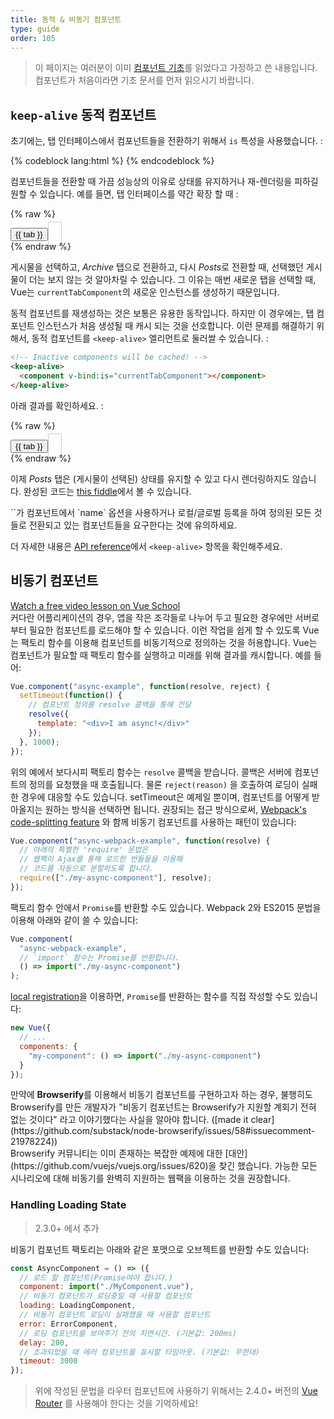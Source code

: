 ```yaml
---
title: 동적 & 비동기 컴포넌트
type: guide
order: 105
---
```


> 이 페이지는 여러분이 이미 [컴포넌트 기초](components.html)를 읽었다고 가정하고 쓴 내용입니다. 컴포넌트가 처음이라면 기초 문서를 먼저 읽으시기 바랍니다.

## `keep-alive` 동적 컴포넌트

초기에는, 탭 인터페이스에서 컴포넌트들을 전환하기 위해서 `is` 특성을 사용했습니다. :

{% codeblock lang:html %}
<component v-bind:is="currentTabComponent"></component>
{% endcodeblock %}

컴포넌트들을 전환할 때 가끔 성능상의 이유로 상태를 유지하거나 재-렌더링을 피하길 원할 수 있습니다. 예를 들면, 탭 인터페이스를 약간 확장 할 때 :

{% raw %}

<div id="dynamic-component-demo" class="demo">
  <button
    v-for="tab in tabs"
    v-bind:key="tab"
    v-bind:class="['dynamic-component-demo-tab-button', { 'dynamic-component-demo-active': currentTab === tab }]"
    v-on:click="currentTab = tab"
  >{{ tab }}</button>
  <component
    v-bind:is="currentTabComponent"
    class="dynamic-component-demo-tab"
  ></component>
</div>
<script>
Vue.component('tab-posts', {
  data: function () {
    return {
      posts: [
        {
          id: 1,
          title: 'Cat Ipsum',
          content: '<p>Dont wait for the storm to pass, dance in the rain kick up litter decide to want nothing to do with my owner today demand to be let outside at once, and expect owner to wait for me as i think about it cat cat moo moo lick ears lick paws so make meme, make cute face but lick the other cats. Kitty poochy chase imaginary bugs, but stand in front of the computer screen. Sweet beast cat dog hate mouse eat string barf pillow no baths hate everything stare at guinea pigs. My left donut is missing, as is my right loved it, hated it, loved it, hated it scoot butt on the rug cat not kitten around</p>'
        },
        {
          id: 2,
          title: 'Hipster Ipsum',
          content: '<p>Bushwick blue bottle scenester helvetica ugh, meh four loko. Put a bird on it lumbersexual franzen shabby chic, street art knausgaard trust fund shaman scenester live-edge mixtape taxidermy viral yuccie succulents. Keytar poke bicycle rights, crucifix street art neutra air plant PBR&B hoodie plaid venmo. Tilde swag art party fanny pack vinyl letterpress venmo jean shorts offal mumblecore. Vice blog gentrify mlkshk tattooed occupy snackwave, hoodie craft beer next level migas 8-bit chartreuse. Trust fund food truck drinking vinegar gochujang.</p>'
        },
        {
          id: 3,
          title: 'Cupcake Ipsum',
          content: '<p>Icing dessert soufflé lollipop chocolate bar sweet tart cake chupa chups. Soufflé marzipan jelly beans croissant toffee marzipan cupcake icing fruitcake. Muffin cake pudding soufflé wafer jelly bear claw sesame snaps marshmallow. Marzipan soufflé croissant lemon drops gingerbread sugar plum lemon drops apple pie gummies. Sweet roll donut oat cake toffee cake. Liquorice candy macaroon toffee cookie marzipan.</p>'
        }
      ],
      selectedPost: null
    }
  },
  template: '\
    <div class="dynamic-component-demo-posts-tab">\
      <ul class="dynamic-component-demo-posts-sidebar">\
        <li\
          v-for="post in posts"\
          v-bind:key="post.id"\
          v-bind:class="{ \'dynamic-component-demo-active\': post === selectedPost }"\
          v-on:click="selectedPost = post"\
        >\
          {{ post.title }}\
        </li>\
      </ul>\
      <div class="dynamic-component-demo-post-container">\
        <div \
          v-if="selectedPost"\
          class="dynamic-component-demo-post"\
        >\
          <h3>{{ selectedPost.title }}</h3>\
          <div v-html="selectedPost.content"></div>\
        </div>\
        <strong v-else>\
          Click on a blog title to the left to view it.\
        </strong>\
      </div>\
    </div>\
  '
})
Vue.component('tab-archive', {
  template: '<div>Archive component</div>'
})
new Vue({
  el: '#dynamic-component-demo',
  data: {
    currentTab: 'Posts',
    tabs: ['Posts', 'Archive']
  },
  computed: {
    currentTabComponent: function () {
      return 'tab-' + this.currentTab.toLowerCase()
    }
  }
})
</script>
<style>
.dynamic-component-demo-tab-button {
  padding: 6px 10px;
  border-top-left-radius: 3px;
  border-top-right-radius: 3px;
  border: 1px solid #ccc;
  cursor: pointer;
  background: #f0f0f0;
  margin-bottom: -1px;
  margin-right: -1px;
}
.dynamic-component-demo-tab-button:hover {
  background: #e0e0e0;
}
.dynamic-component-demo-tab-button.dynamic-component-demo-active {
  background: #e0e0e0;
}
.dynamic-component-demo-tab {
  border: 1px solid #ccc;
  padding: 10px;
}
.dynamic-component-demo-posts-tab {
  display: flex;
}
.dynamic-component-demo-posts-sidebar {
  max-width: 40vw;
  margin: 0 !important;
  padding: 0 10px 0 0 !important;
  list-style-type: none;
  border-right: 1px solid #ccc;
}
.dynamic-component-demo-posts-sidebar li {
  white-space: nowrap;
  text-overflow: ellipsis;
  overflow: hidden;
  cursor: pointer;
}
.dynamic-component-demo-posts-sidebar li:hover {
  background: #eee;
}
.dynamic-component-demo-posts-sidebar li.dynamic-component-demo-active {
  background: lightblue;
}
.dynamic-component-demo-post-container {
  padding-left: 10px;
}
.dynamic-component-demo-post > :first-child {
  margin-top: 0 !important;
  padding-top: 0 !important;
}
</style>
{% endraw %}

게시물을 선택하고, _Archive_ 탭으로 전환하고, 다시 *Posts*로 전환할 때, 선택했던 게시물이 더는 보지 않는 것 알아차릴 수 있습니다. 그 이유는 매번 새로운 탭을 선택할 때, Vue는 `currentTabComponent`의 새로운 인스턴스를 생성하기 때문입니다.

동적 컴포넌트를 재생성하는 것은 보통은 유용한 동작입니다. 하지만 이 경우에는, 탭 컴포넌트 인스턴스가 처음 생성될 때 캐시 되는 것을 선호합니다. 이런 문제를 해결하기 위해서, 동적 컴포넌트를 `<keep-alive>` 엘리먼트로 둘러쌀 수 있습니다. :

```html
<!-- Inactive components will be cached! -->
<keep-alive>
  <component v-bind:is="currentTabComponent"></component>
</keep-alive>
```

아래 결과를 확인하세요. :

{% raw %}

<div id="dynamic-component-keep-alive-demo" class="demo">
  <button
    v-for="tab in tabs"
    v-bind:key="tab"
    v-bind:class="['dynamic-component-demo-tab-button', { 'dynamic-component-demo-active': currentTab === tab }]"
    v-on:click="currentTab = tab"
  >{{ tab }}</button>
  <keep-alive>
    <component
      v-bind:is="currentTabComponent"
      class="dynamic-component-demo-tab"
    ></component>
  </keep-alive>
</div>
<script>
new Vue({
  el: '#dynamic-component-keep-alive-demo',
  data: {
    currentTab: 'Posts',
    tabs: ['Posts', 'Archive']
  },
  computed: {
    currentTabComponent: function () {
      return 'tab-' + this.currentTab.toLowerCase()
    }
  }
})
</script>
{% endraw %}

이제 _Posts_ 탭은 (게시물이 선택된) 상태를 유지할 수 있고 다시 렌더링하지도 않습니다. 완성된 코드는 [this fiddle](https://jsfiddle.net/chrisvfritz/Lp20op9o/)에서 볼 수 있습니다.

<p class="tip">`<keep-alive>`가 컴포넌트에서 `name` 옵션을 사용하거나 로컬/글로벌 등록을 하여 정의된 모든 것들로 전환되고 있는 컴포넌트들을 요구한다는 것에 유의하세요.</p>

더 자세한 내용은 [API reference](../api/#keep-alive)에서 `<keep-alive>` 항목을 확인해주세요.





## 비동기 컴포넌트

<div class="vueschool"><a href="https://vueschool.io/lessons/dynamically-load-components?friend=vuejs" target="_blank" rel="sponsored noopener" title="Free Vue.js Async Components lesson">Watch a free video lesson on Vue School</a></div>
커다란 어플리케이션의 경우, 앱을 작은 조각들로 나누어 두고 필요한 경우에만 서버로부터 필요한 컴포넌트를 로드해야 할 수 있습니다. 이런 작업을 쉽게 할 수 있도록 Vue는 팩토리 함수를 이용해 컴포넌트를 비동기적으로 정의하는 것을 허용합니다. Vue는 컴포넌트가 필요할 때 팩토리 함수를 실행하고 미래를 위해 결과를 캐시합니다. 예를 들어:

```js
Vue.component("async-example", function(resolve, reject) {
  setTimeout(function() {
    // 컴포넌트 정의를 resolve 콜백을 통해 전달
    resolve({
      template: "<div>I am async!</div>"
    });
  }, 1000);
});
```

위의 예에서 보다시피 팩토리 함수는 `resolve` 콜백을 받습니다. 콜백은 서버에 컴포넌트의 정의를 요청했을 때 호출됩니다. 물론 `reject(reason)` 을 호출하여 로딩이 실패한 경우에 대응할 수도 있습니다. setTimeout은 예제일 뿐이며, 컴포넌트를 어떻게 받아올지는 원하는 방식을 선택하면 됩니다. 권장되는 접근 방식으로써, [Webpack's code-splitting feature](https://webpack.js.org/guides/code-splitting/) 와 함께 비동기 컴포넌트를 사용하는 패턴이 있습니다:

```js
Vue.component("async-webpack-example", function(resolve) {
  // 아래의 특별한 'require' 문법은 
  // 웹팩이 Ajax를 통해 로드한 번들들을 이용해
  // 코드를 자동으로 분할하도록 합니다.
  require(["./my-async-component"], resolve);
});
```

팩토리 함수 안에서 `Promise`를 반환할 수도 있습니다. Webpack 2와 ES2015 문법을 이용해 아래와 같이 쓸 수 있습니다:

```js
Vue.component(
  "async-webpack-example",
  // `import` 함수는 Promise를 반환합니다.
  () => import("./my-async-component")
);
```

[local registration](components-registration.html#Local-Registration)을 이용하면, `Promise`를 반환하는 함수를 직접 작성할 수도 있습니다:

```js
new Vue({
  // ...
  components: {
    "my-component": () => import("./my-async-component")
  }
});
```

<p class="tip">만약에 <strong>Browserify</strong>를 이용해서 비동기 컴포넌트를 구현하고자 하는 경우, 불행히도 Browserify를 만든 개발자가 "비동기 컴포넌트는 Browserify가 지원할 계회기 전혀 없는 것이다" 라고 이야기했다는 사실을 알아야 합니다. ([made it clear](https://github.com/substack/node-browserify/issues/58#issuecomment-21978224))<br/>
  Browserify 커뮤니티는 이미 존재하는 복잡한 예제에 대한 [대안](https://github.com/vuejs/vuejs.org/issues/620)을 찾긴 했습니다. 가능한 모든 시나리오에 대해 비동기를 완벽히 지원하는 웹팩을 이용하는 것을 권장합니다.</p>

### Handling Loading State

> 2.3.0+ 에서 추가

비동기 컴포넌트 팩토리는 아래와 같은 포맷으로 오브젝트를 반환할 수도 있습니다:

```js
const AsyncComponent = () => ({
  // 로드 할 컴포넌트(Promise여야 합니다.)
  component: import("./MyComponent.vue"),
  // 비동기 컴포넌트가 로딩중일 때 사용할 컴포넌트
  loading: LoadingComponent,
  // 비동기 컴포넌트 로딩이 실패했을 때 사용할 컴포넌트
  error: ErrorComponent,
  // 로딩 컴포넌트를 보여주기 전의 지연시간. (기본값: 200ms)
  delay: 200,
  // 초과되었을 때 에러 컴포넌트를 표시할 타임아웃. (기본값: 무한대)
  timeout: 3000
});
```

> 위에 작성된 문법을 라우터 컴포넌트에 사용하기 위해서는 2.4.0+ 버전의 [Vue Router](https://github.com/vuejs/vue-router) 를 사용해야 한다는 것을 기억하세요!
